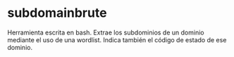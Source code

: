 # subdomainbrute
Herramienta escrita en bash. Extrae los subdominios de un dominio mediante el uso de una wordlist. Indica también el código de estado de ese dominio.
